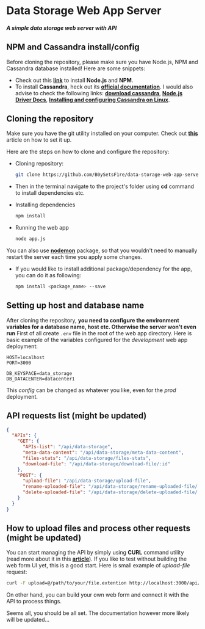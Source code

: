 # Data Storage Web App Server
##### A simple data storage web server with API

## NPM and Cassandra install/config

Before cloning the repository, please make sure you have Node.js, NPM and Cassandra database installed! Here are some snippets:

* Check out this **[link](https://nodejs.org/en/)** to install **Node.js** and **NPM**.
* To install **Cassandra**, heck out its **[official documentation](https://cassandra.apache.org/doc/latest/)**. I would also advise to check the following links: **[download cassandra](https://cassandra.apache.org/download/)**, **[Node.js Driver Docs](https://docs.datastax.com/en/developer/nodejs-driver/4.6/getting-started/)**, **[Installing and configuring Cassandra on Linux](https://docs.nomagic.com/display/TWCloud190/Installing+and+configuring+Cassandra+on+Linux)**.

## Cloning the repository

Make sure you have the git utility installed on your computer. Check out **[this](https://git-scm.com/book/en/v2/Getting-Started-Installing-Git)** article on how to set it up.

Here are the steps on how to clone and configure the repository:

* Cloning repository:

  ```bash
  git clone https://github.com/B0ySetsF1re/data-storage-web-app-server.git
  ```
* Then in the terminal navigate to the project's folder using **cd** command to install dependencies etc.

* Installing dependencies

  ```bash
  npm install
  ```
* Running the web app

  ```bash
  node app.js
  ```
You can also use **[nodemon](https://www.npmjs.com/package/nodemon)** package, so that you wouldn't need to manually restart the server each time you apply some changes.

* If you would like to install additional package/dependency for the app, you can do it as following:

  ```bash
  npm install <package_name> --save
  ```

## Setting up host and database name
After cloning the repository, **you need to configure the environment variables for a database name, host etc. Otherwise the server won't even run** First of all create ```.env``` file in the root of the web app directory. Here is basic example of the variables configured for the _development_ web app deployment:

```
HOST=localhost
PORT=3000

DB_KEYSPACE=data_storage
DB_DATACENTER=datacenter1

```

This _config_ can be changed as whatever you like, even for the _prod_ deployment.

## API requests list (might be updated)

```json
{
  "APIs": {
    "GET": {
      "APIs-list": "/api/data-storage",
      "meta-data-content": "/api/data-storage/meta-data-content",
      "files-stats": "/api/data-storage/files-stats",
      "download-file": "/api/data-storage/download-file/:id"
    },
    "POST": {
      "upload-file": "/api/data-storage/upload-file",
      "rename-uploaded-file": "/api/data-storage/rename-uploaded-file/:id",
      "delete-uploaded-file": "/api/data-storage/delete-uploaded-file/:id"
    }
  }
}
```

## How to upload files and process other requests (might be updated)

You can start managing the API by simply using **CURL** command utility (read more about it in this **[article](https://medium.com/@petehouston/upload-files-with-curl-93064dcccc76)**). If you like to test without building the web form UI yet, this is a good start. Here is small example of _upload-file_ request:

```bash
curl -F upload=@/path/to/your/file.extention http://localhost:3000/api/data-storage/upload-file
```

On other hand, you can build your own web form and connect it with the API to process things.

Seems all, you should be all set. The documentation however more likely will be updated...
